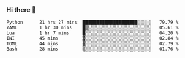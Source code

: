 ### Hi there 👋

<!--
**gustavkrist/gustavkrist** is a ✨ _special_ ✨ repository because its `README.md` (this file) appears on your GitHub profile.

Here are some ideas to get you started:

- 🔭 I’m currently working on ...
- 🌱 I’m currently learning ...
- 👯 I’m looking to collaborate on ...
- 🤔 I’m looking for help with ...
- 💬 Ask me about ...
- 📫 How to reach me: ...
- 😄 Pronouns: ...
- ⚡ Fun fact: ...
-->

<!--START_SECTION:waka-->

```text
Python      21 hrs 27 mins  ████████████████████░░░░░   79.79 %
YAML        1 hr 30 mins    █▒░░░░░░░░░░░░░░░░░░░░░░░   05.61 %
Lua         1 hr 7 mins     █░░░░░░░░░░░░░░░░░░░░░░░░   04.20 %
INI         45 mins         ▓░░░░░░░░░░░░░░░░░░░░░░░░   02.84 %
TOML        44 mins         ▓░░░░░░░░░░░░░░░░░░░░░░░░   02.79 %
Bash        28 mins         ▒░░░░░░░░░░░░░░░░░░░░░░░░   01.76 %
```

<!--END_SECTION:waka-->
